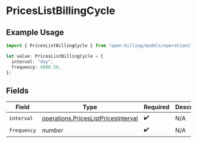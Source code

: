 # PricesListBillingCycle

## Example Usage

```typescript
import { PricesListBillingCycle } from "open-billing/models/operations";

let value: PricesListBillingCycle = {
  interval: "day",
  frequency: 4880.56,
};
```

## Fields

| Field                                                                                      | Type                                                                                       | Required                                                                                   | Description                                                                                |
| ------------------------------------------------------------------------------------------ | ------------------------------------------------------------------------------------------ | ------------------------------------------------------------------------------------------ | ------------------------------------------------------------------------------------------ |
| `interval`                                                                                 | [operations.PricesListPricesInterval](../../models/operations/priceslistpricesinterval.md) | :heavy_check_mark:                                                                         | N/A                                                                                        |
| `frequency`                                                                                | *number*                                                                                   | :heavy_check_mark:                                                                         | N/A                                                                                        |